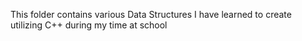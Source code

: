 This folder contains various Data Structures I have learned to create utilizing C++ during my time at school
